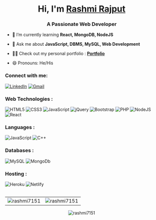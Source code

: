 <h1 align="center">Hi, I'm <a href="https://www.linkedin.com/in/jigar-sable/" target="_blank"> Rashmi Rajput </a></h1>
<h3 align="center">A Passionate Web Developer</h3>

- 🌱 I’m currently learning **React, MongoDB, NodeJS**

- 💬 Ask me about **JavaScript, DBMS, MySQL, Web Development**

- 👨‍💻 Check out my personal portfolio : **<a href="https://rashmi7151.github.io/portfolio.github.io/" target="_blank">Portfolio</a>**

- 😄 Pronouns: He/His

<h3 align="left">Connect with me:</h3>
<div align="left">
  <a href="https://www.linkedin.com/in/rashmi7151/"><img alt="LinkedIn" src="https://img.shields.io/badge/linkedin-%230077B5.svg?style=for-the-badge&logo=linkedin&logoColor=white"/></a>
  <a href="mailto:rashmirajput7151@gmail.com"><img alt="Gmail" src="https://img.shields.io/badge/Gmail-D14836?style=for-the-badge&logo=gmail&logoColor=white"/></a>
  <!-- <a href="https://t.me/rashmi7151"><img alt="Telegram" src="https://img.shields.io/badge/Telegram-2CA5E0?style=for-the-badge&logo=telegram&logoColor=white" /></a> -->
</div>

<h3 align="left">Web Technologies :</h3>
<div align="left">
<img alt="HTML5" src="https://img.shields.io/badge/html5-%23E34F26.svg?style=for-the-badge&logo=html5&logoColor=white"/>
<img alt="CSS3" src="https://img.shields.io/badge/css3-%231572B6.svg?style=for-the-badge&logo=css3&logoColor=white"/> 
<img alt="JavaScript" src="https://img.shields.io/badge/javascript-%23323330.svg?style=for-the-badge&logo=javascript&logoColor=%23F7DF1E"/> 
<img alt="jQuery" src="https://img.shields.io/badge/jquery-%230769AD.svg?style=for-the-badge&logo=jquery&logoColor=white"/> 
<!-- <img alt="TailwindCSS" src="https://img.shields.io/badge/Tailwind_CSS-38B2AC?style=for-the-badge&logo=tailwind-css&logoColor=white"/> -->
<img alt="Bootstrap" src="https://img.shields.io/badge/bootstrap-%23563D7C.svg?style=for-the-badge&logo=bootstrap&logoColor=white"/> 
<img alt="PHP" src="https://img.shields.io/badge/php-%23777BB4.svg?style=for-the-badge&logo=php&logoColor=white"/>
<img alt="NodeJS" src="https://img.shields.io/badge/node.js-%2343853D.svg?style=for-the-badge&logo=node-dot-js&logoColor=white"/>
<img alt="React" src="https://img.shields.io/badge/react-%2320232a.svg?style=for-the-badge&logo=react&logoColor=%2361DAFB"/>  
</div>

<h3 align="left">Languages :</h3>
<div align="left">
  <img alt="JavaScript" src="https://img.shields.io/badge/JavaScript-%23ED8B00.svg?style=for-the-badge&logo=JavaScript&logoColor=white"/>
  <img alt="C++" src="https://img.shields.io/badge/C++-%2314354C.svg?style=for-the-badge&logo=c++&logoColor=white"/>
</div>

<h3 align="left">Databases :</h3>
<div align="left">
  <img alt="MySQL" src="https://img.shields.io/badge/mysql-%2300f.svg?style=for-the-badge&logo=mysql&logoColor=white"/>
  <img alt="MongoDb" src ="https://img.shields.io/badge/MongoDB-%2307405e.svg?style=for-the-badge&logo=MongoDB&logoColor=white"/>
</div>


<h3 align="left">Hosting :</h3>
<div align="left">
  <!-- <img alt="DigitalOcean" src="https://img.shields.io/badge/DigitalOcean-%230167ff.svg?style=for-the-badge&logo=digitalOcean&logoColor=white"/>
  <img alt="Firebase" src="https://img.shields.io/badge/firebase-%23039BE5.svg?style=for-the-badge&logo=firebase"/> -->
  <img alt="Heroku" src="https://img.shields.io/badge/heroku-%23430098.svg?style=for-the-badge&logo=heroku&logoColor=white"/>
  <img alt="Netlify" src="https://img.shields.io/badge/Netlify-00C7B7?style=for-the-badge&logo=netlify&logoColor=white"/>
</div><br/>

<table>
  <tr>
    <td><img src="https://github-readme-stats.vercel.app/api?username=rashmi7151&show_icons=true&theme=dark&locale=en" alt="rashmi7151" /></td>
    <td><img src="https://github-readme-stats.vercel.app/api/top-langs?username=rashmi7151&show_icons=true&theme=dark&locale=en&layout=compact" alt="rashmi7151" /></td>
  </tr>
</table>

<div align="center">
<p><img align="center" src="https://github-readme-streak-stats.herokuapp.com/?user=rashmi7151&theme=dark" alt="rashmi7151" /></p>
  </div>
